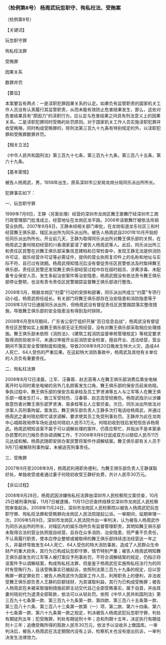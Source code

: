 ### （检例第8号） 杨周武玩忽职守、徇私枉法、受贿案

（检例第8号）

【关键词】

玩忽职守罪

徇私枉法罪

受贿罪

因果关系

数罪并罚

【要旨】

本案要旨有两点：一是渎职犯罪因果关系的认定。如果负有监管职责的国家机关工作人员没有认真履行其监管职责，从而未能有效防止危害结果发生，那么，这些对危害结果具有"原因力"的渎职行为，应认定与危害结果之间具有刑法意义上的因果关系。二是渎职犯罪同时受贿的处罚原则。对于国家机关工作人员实施渎职犯罪并收受贿赂，同时构成受贿罪的，除刑法第三百九十九条有特别规定的外，以渎职犯罪和受贿罪数罪并罚。

【相关立法】

《中华人民共和国刑法》第三百九十七条，第三百九十九条，第三百八十五条，第六十九条。

【基本案情】

被告人杨周武，男，1958年出生，原系深圳市公安局龙岗分局同乐派出所所长。

犯罪事实如下：

一、玩忽职守罪

1999年7月9日，王静（另案处理）经营的深圳市龙岗区舞王歌舞厅经深圳市工商行政管理部门批准成立，经营地址在龙岗区龙平路。2006年该歌舞厅被依法吊销营业执照。2007年9月8日，王静未经相关部门审批，在龙岗街道龙东社区三和村经营舞王俱乐部，辖区派出所为同乐派出所。被告人杨周武自2001年10月开始担任同乐派出所所长。开业前几天，王静为取得同乐派出所对舞王俱乐部的关照，在杨周武之妻何晓初经营的川香酒家宴请了被告人杨周武等人。此后，同乐派出所三和责任区民警在对舞王俱乐部采集信息建档和日常检查中，发现王静无法提供消防许可证、娱乐经营许可证等必需证件，提供的营业执照复印件上的名称和地址与实际不符，且已过有效期。杨周武得知情况后没有督促责任区民警依法及时取缔舞王俱乐部。责任区民警还发现舞王俱乐部经营过程中存在超时超员、涉黄涉毒、未配备专业保安人员、发生多起治安案件等治安隐患，杨周武既没有依法责令舞王俱乐部停业整顿，也没有责令责任区民警跟踪监督舞王俱乐部进行整改。

2008年3月，根据龙岗区"扫雷"行动的安排和部署，同乐派出所成立"扫雷"专项行动小组，杨周武担任组长。有关部门将舞王俱乐部存在治安隐患和消防隐患等于2008年3月12日通报同乐派出所，但杨周武没有督促责任区民警跟踪落实整改措施，导致舞王俱乐部的安全隐患没有得到及时排除。

2008年6月至8月期间，广东省公安厅组织开展"百日信息会战"，杨周武没有督促责任区民警如实上报舞王俱乐部无证无照经营，没有对舞王俱乐部采取相应处理措施。舞王俱乐部未依照《消防法》、《建筑工程消防监督审核管理规定》等规定要求取得消防验收许可，未通过申报开业前消防安全检查，擅自开业、违法经营，营业期间不落实安全管理制度和措施，导致2008年9月20日晚发生特大火灾，造成44人死亡、64人受伤的严重后果。在这起特大消防事故中，杨周武及其他有关单位的人员负有重要责任。

二、徇私枉法罪

2008年8月12日凌晨，江军、汪春蓉、赵志高等人在舞王俱乐部消费后乘坐电梯离开时与同时乘坐电梯的另外几名顾客发生口角，舞王俱乐部的保安员前来劝阻。争执过程中，舞王俱乐部的保安员易承桂及员工罗贤涛等五人与江军等人在舞王俱乐部一楼发生打斗，致江军受轻伤、汪春蓉、赵志高受轻微伤。杨周武指示以涉嫌故意伤害对舞王俱乐部罗贤涛、易承桂等五人立案侦查。次日，同乐派出所依法对涉案人员刑事拘留。案发后，舞王俱乐部负责人王静多次打电话给杨周武，并通过杨周武之妻何晓初帮忙请求调解，要求使其员工免受刑事处罚。王静并为此在龙岗中心城邮政局停车场处送给何晓初人民币3万元。何晓初收到钱后发短信告诉杨周武。杨周武明知该案不属于可以调解处理的案件，仍答应帮忙，并指派不是本案承办民警的刘力飚负责协调调解工作，于2008年9月6日促成双方以赔偿人民币11万元达成和解。杨周武随即安排办案民警将案件作调解结案。舞王俱乐部有关人员于9月7日被解除刑事拘留，未被追究刑事责任。

三、受贿罪

2007年9月至2008年9月，杨周武利用职务便利，为舞王俱乐部负责人王静谋取好处，单独收受或者通过妻子何晓初收受王静好处费，共计人民币30万元。

【诉讼过程】

2008年9月28日，杨周武因涉嫌徇私枉法罪由深圳市人民检察院立案侦查，10月25日被刑事拘留，11月7日被逮捕，11月13日侦查终结移交深圳市龙岗区人民检察院审查起诉。2008年11月24日，深圳市龙岗区人民检察院以被告人杨周武犯玩忽职守罪、徇私枉法罪和受贿罪向龙岗区人民法院提起公诉。一审期间，延期审理一次。2009年5月9日，深圳市龙岗区人民法院作出一审判决，认为被告人杨周武作为同乐派出所的所长，对辖区内的娱乐场所负有监督管理职责，其明知舞王俱乐部未取得合法的营业执照擅自经营，且存在众多消防、治安隐患，但严重不负责任，不认真履行职责，使本应停业整顿或被取缔的舞王俱乐部持续违法经营达一年之久，并最终导致发生44人死亡、64人受伤的特大消防事故，造成了人民群众生命财产的重大损失，其行为已构成玩忽职守罪，情节特别严重；被告人杨周武明知舞王俱乐部发生的江军等人被打案应予刑事处罚，不符合调解结案的规定，仍指示将该案件予以调解结案，构成徇私枉法罪，但是鉴于杨周武在实施徇私枉法行为的同时有受贿行为，且该受贿事实已被起诉，依照刑法第三百九十九条的规定，应以受贿罪一罪定罪处罚；被告人杨周武作为国家工作人员，利用职务上的便利，非法收受舞王俱乐部负责人王静的巨额钱财，为其谋取利益，其行为已构成受贿罪；被告人杨周武在未被采取强制措施前即主动交代自己全部受贿事实，属于自首，并由其妻何晓初代为退清全部赃款，依法可以从轻处罚。依照《中华人民共和国刑法》第三百九十七条第一款、第三百九十九条第一款、第四款、第三百八十五条第一款、第三百八十六条、第三百八十三条第一款第（一）项、第二款、第六十四条、第六十七条第一款、第六十九条第一款之规定，判决被告人杨周武犯玩忽职守罪，判处有期徒刑五年；犯受贿罪，判处有期徒刑十年；总和刑期十五年，决定执行有期徒刑十三年；追缴受贿所得的赃款人民币30万元，依法予以没收并上缴国库。一审判决后，被告人杨周武在法定期限内没有上诉，检察机关也没有提出抗诉，一审判决发生法律效力。
